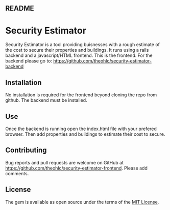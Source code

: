 ## README

# Security Estimator

Security Estimator is a tool providing buisnesses with a rough estimate of the cost to secure their properties and buildings. It runs using a rails backend and a javascript/HTML frontend. This is the frontend. For the backend please go to: https://github.com/theohlc/security-estimator-backend

## Installation

No installation is required for the frontend beyond cloning the repo from github. The backend must be installed.

## Use

Once the backend is running open the index.html file with your prefered browser. Then add properties and buildings to estimate their cost to secure.

## Contributing

Bug reports and pull requests are welcome on GitHub at https://github.com/theohlc/security-estimator-frontend. Please add comments.

## License

The gem is available as open source under the terms of the [MIT License](https://opensource.org/licenses/MIT).

